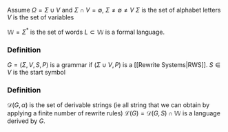 Assume $\Omega=\Sigma \cup V$ and $\Sigma\cap V=\emptyset$, $\Sigma \neq \emptyset \neq V$
$\Sigma$ is the set of alphabet letters
$V$ is the set of variables

$\mathbb{W}=\Sigma ^{*}$ is the set of words
$L\subset \mathbb{W}$ is a formal language.
### Definition
$G=(\Sigma,V,S,P)$ is a grammar if $(\Sigma\cup V,P)$ is a [[Rewrite Systems|RWS]].
$S\in V$ is the start symbol

### Definition
$\mathcal{D}(G,\alpha)$ is the set of derivable strings (ie all string that we can obtain by applying a finite number of rewrite rules)
$\mathcal{L}(G)=\mathcal{D}(G,S)\cap \mathbb{W}$ is a language derived by $G$.

